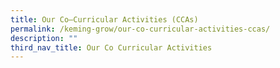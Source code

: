```yaml
---
title: Our Co–Curricular Activities (CCAs)
permalink: /keming-grow/our-co-curricular-activities-ccas/
description: ""
third_nav_title: Our Co Curricular Activities
---
```

